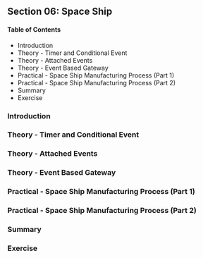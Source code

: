## Section 06: Space Ship

#### Table of Contents

- Introduction
- Theory - Timer and Conditional Event
- Theory - Attached Events
- Theory - Event Based Gateway
- Practical - Space Ship Manufacturing Process (Part 1)
- Practical - Space Ship Manufacturing Process (Part 2)
- Summary
- Exercise

### Introduction

### Theory - Timer and Conditional Event

### Theory - Attached Events

### Theory - Event Based Gateway

### Practical - Space Ship Manufacturing Process (Part 1)

### Practical - Space Ship Manufacturing Process (Part 2)

### Summary

### Exercise
